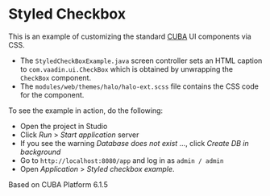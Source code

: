 # Styled Checkbox

This is an example of customizing the standard [CUBA](https://www.cuba-platform.com/) UI components via CSS.

  - The `StyledCheckBoxExample.java` screen controller sets an HTML caption to `com.vaadin.ui.CheckBox` which is obtained by unwrapping the `CheckBox` component.
  - The `modules/web/themes/halo/halo-ext.scss` file contains the CSS code for the component.

To see the example in action, do the following:

  - Open the project in Studio
  - Click *Run* > *Start application* server
  - If you see the warning *Database does not exist* ..., click *Create DB in background*
  - Go to `http://localhost:8080/app` and log in as `admin / admin`
  - Open *Application* > *Styled checkbox example*.

Based on CUBA Platform 6.1.5
